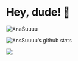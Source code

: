 # Hey, dude! 👋 

![AnaSuuuu](https://count.getloli.com/get/@:AnaSuuuu?theme=rule34)

![AnsSuuuu's github stats](https://github-readme-stats.vercel.app/api?username=AnaSuuuu&show_icons=true&theme=gruvbox)

![](https://github-readme-stats.vercel.app/api/top-langs/?username=AnaSuuuu&layout=compact&langs_count=6&theme=gruvbox)

